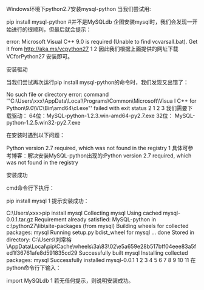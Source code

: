 Windows环境下python2.7安装mysql-python
当我们尝试用:

 pip install mysql-python #并不是MySQLdb
企图安装mysql时，我们会发现一开始进行的很顺利，但最后就会提示：

error: Microsoft Visual C++ 9.0 is required (Unable to find vcvarsall.bat).
Get it from http://aka.ms/vcpython27
1
2
因此我们根据上面提供的网址下载VCforPython27 
安装即可。

安装驱动

当我们尝试再次运行pip install mysql-python的命令时，我们发现又出错了：

No such file or directory
    error: command '"C:\Users\xxx\AppData\Local\Programs\Common\Microsoft\Visua
l C++ for Python\9.0\VC\Bin\amd64\cl.exe"' failed with exit status 2
1
2
3
我们需要下载驱动： 
64位：MySQL-python-1.2.3.win-amd64-py2.7.exe 
32位： MySQL-python-1.2.5.win32-py2.7.exe

在安装时遇到以下问题：

Python version 2.7 required, which was not found in the registry 
1
具体可参考博客：解决安装MySQL-python出现的:Python version 2.7 required, which was not found in the registry

安装成功

cmd命令行下执行：

pip install mysql
1
提示安装成功：

C:\Users\xxx>pip install mysql
Collecting mysql
  Using cached mysql-0.0.1.tar.gz
Requirement already satisfied: MySQL-python in c:\python27\lib\site-packages (from mysql)
Building wheels for collected packages: mysql
  Running setup.py bdist_wheel for mysql ... done
  Stored in directory: C:\Users\刘常榕\AppData\Local\pip\Cache\wheels\3a\83\02\e5a659e28b517bff04eee83a5fed1f36761afe8d591835cd29
Successfully built mysql
Installing collected packages: mysql
Successfully installed mysql-0.0.1
1
2
3
4
5
6
7
8
9
10
11
在python命令行下输入：

import MySQLdb
1
若无任何提示，则说明安装成功。


